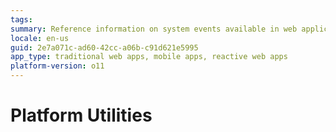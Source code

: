 ```yaml
---
tags: 
summary: Reference information on system events available in web applications and mobile apps.
locale: en-us
guid: 2e7a071c-ad60-42cc-a06b-c91d621e5995
app_type: traditional web apps, mobile apps, reactive web apps
platform-version: o11
---
```


# Platform Utilities
